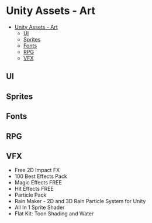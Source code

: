 # Unity Assets - Art

<!-- TOC -->
* [Unity Assets - Art](#unity-assets---art)
  * [UI](#ui)
  * [Sprites](#sprites)
  * [Fonts](#fonts)
  * [RPG](#rpg)
  * [VFX](#vfx)
<!-- TOC -->

## UI

## Sprites

## Fonts

## RPG

## VFX

- Free 2D Impact FX
- 100 Best Effects Pack
- Magic Effects FREE
- Hit Effects FREE
- Particle Pack
- Rain Maker - 2D and 3D Rain Particle System for Unity
- All In 1 Sprite Shader
- Flat Kit: Toon Shading and Water
